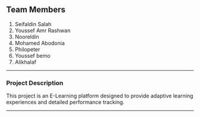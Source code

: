 ## **Team Members**
1. Seifaldin Salah
2. Youssef Amr Rashwan
3. Nooreldin
4. Mohamed Abodonia
5. Philopeter
6. Youssef bemo
7. Alikhalaf

---

### **Project Description**  
This project is an E-Learning platform designed to provide adaptive learning experiences and detailed performance tracking.

---
